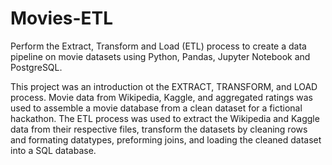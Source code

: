 # Movies-ETL
Perform the Extract, Transform and Load (ETL) process to create a data pipeline on movie datasets using Python, Pandas, Jupyter Notebook and PostgreSQL.

  This project was an introduction ot the EXTRACT, TRANSFORM, and LOAD process. Movie data from Wikipedia, Kaggle, and aggregated ratings was used to assemble a movie database from a clean dataset for a fictional hackathon. The ETL process was used to extract the Wikipedia and Kaggle data from their respective files, transform the datasets by cleaning rows and formating datatypes, preforming joins, and loading the cleaned dataset into a SQL database.
